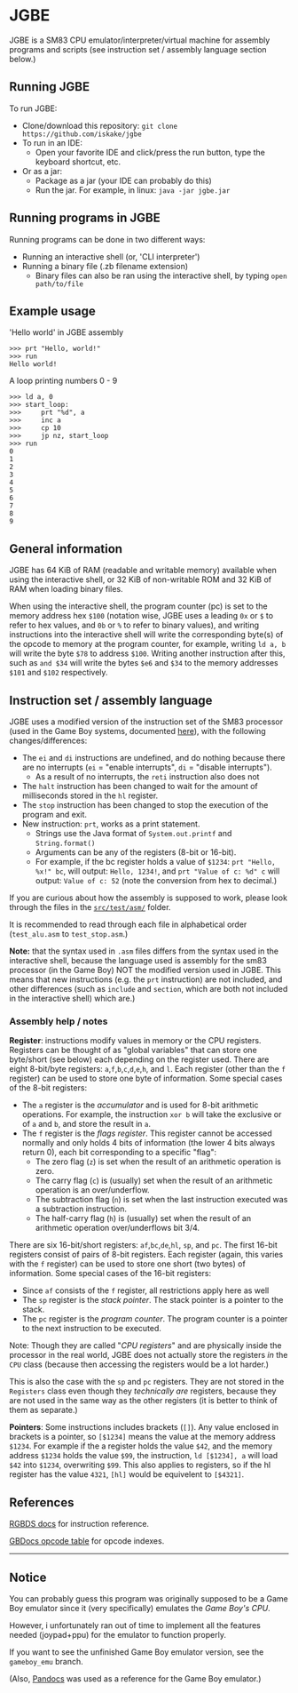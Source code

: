 # JGBE

JGBE is a SM83 CPU emulator/interpreter/virtual machine for assembly programs and scripts (see instruction set / assembly language section below.)

## Running JGBE

To run JGBE:


- Clone/download this repository: `git clone https://github.com/iskake/jgbe`
- To run in an IDE:
    - Open your favorite IDE and click/press the run button, type the keyboard shortcut, etc.
- Or as a jar: 
    - Package as a jar (your IDE can probably do this)
    - Run the jar. For example, in linux: `java -jar jgbe.jar`

## Running programs in JGBE

Running programs can be done in two different ways:

- Running an interactive shell (or, 'CLI interpreter')
- Running a binary file (.zb filename extension)
    - Binary files can also be ran using the interactive shell, by typing `open path/to/file`

## Example usage

'Hello world' in JGBE assembly

```
>>> prt "Hello, world!"
>>> run
Hello world!
```

A loop printing numbers 0 - 9

```
>>> ld a, 0
>>> start_loop:
>>>     prt "%d", a
>>>     inc a
>>>     cp 10
>>>     jp nz, start_loop
>>> run
0
1
2
3
4
5
6
7
8
9
```

## General information

JGBE has 64 KiB of RAM (readable and writable memory) available when using the interactive shell, or 32 KiB of non-writable ROM and 32 KiB of RAM when loading binary files.

When using the interactive shell, the program counter (pc) is set to the memory address hex `$100` (notation wise, JGBE uses a leading `0x` or `$` to refer to hex values, and `0b` or `%` to refer to binary values), and writing instructions into the interactive shell will write the corresponding byte(s) of the opcode to memory at the program counter, for example, writing `ld a, b` will write the byte `$78` to address `$100`. Writing another instruction after this, such as `and $34` will write the bytes `$e6` and `$34` to the memory addresses `$101` and `$102` respectively.

## Instruction set / assembly language

JGBE uses a modified version of the instruction set of the SM83 processor (used in the Game Boy systems, documented [here](https://rgbds.gbdev.io/docs/v0.5.2/gbz80.7)), with the following changes/differences:

- The `ei` and `di` instructions are undefined, and do nothing because there are no interrupts (`ei` = "enable interrupts", `di` = "disable interrupts").
    - As a result of no interrupts, the `reti` instruction also does not 
- The `halt` instruction has been changed to wait for the amount of milliseconds stored in the `hl` register.
- The `stop` instruction has been changed to stop the execution of the program and exit.
- New instruction: `prt`, works as a print statement.
    - Strings use the Java format of `System.out.printf` and `String.format()`
    - Arguments can be any of the registers (8-bit or 16-bit).
    - For example, if the bc register holds a value of `$1234`: `prt "Hello, %x!" bc`, will output: `Hello, 1234!`, and `prt "Value of c: %d" c` will output: `Value of c: 52` (note the conversion from hex to decimal.)

If you are curious about how the assembly is supposed to work, please look through the files in the [`src/test/asm/`](src/test/asm/) folder.

It is recommended to read through each file in alphabetical order (`test_alu.asm` to `test_stop.asm`.)

**Note:** that the syntax used in `.asm` files differs from the syntax used in the interactive shell, because the language used is assembly for the sm83 processor (in the Game Boy) NOT the modified version used in JGBE. This means that new instructions (e.g. the `prt` instruction) are not included, and other differences (such as `include` and `section`, which are both not included in the interactive shell) which are.)

### Assembly help / notes

**Register**: instructions modify values in memory or the CPU registers. Registers can be thought of as "global variables" that can store one byte/short (see below) each depending on the register used.
There are eight 8-bit/byte registers: `a`,`f`,`b`,`c`,`d`,`e`,`h`, and `l`. Each register (other than the `f` register) can be used to store one byte of information. Some special cases of the 8-bit registers:

- The `a` register is the _accumulator_ and is used for 8-bit arithmetic operations. For example, the instruction `xor b` will take the exclusive or of `a` and `b`, and store the result in `a`.
- The `f` register is the _flags register_. This register cannot be accessed normally and only holds 4 bits of information (the lower 4 bits always return 0), each bit corresponding to a specific "flag": 
    - The zero flag (`z`) is set when the result of an arithmetic operation is zero.
    - The carry flag (`c`) is (usually) set when the result of an arithmetic operation is an over/underflow.
    - The subtraction flag (`n`) is set when the last instruction executed was a subtraction instruction.
    - The half-carry flag (`h`) is (usually) set when the result of an arithmetic operation over/underflows bit 3/4.

There are six 16-bit/short registers: `af`,`bc`,`de`,`hl`, `sp`, and `pc`. The first 16-bit registers consist of pairs of 8-bit registers. Each register (again, this varies with the `f` register) can be used to store one short (two bytes) of information. Some special cases of the 16-bit registers:

- Since `af` consists of the `f` register, all restrictions apply here as well
- The `sp` register is the _stack pointer_. The stack pointer is a pointer to the stack.
- The `pc` register is the _program counter_. The program counter is a pointer to the next instruction to be executed.

Note: Though they are called "_CPU registers_" and are physically inside the processor in the real world, JGBE does not actually store the registers _in_ the `CPU` class (because then accessing the registers would be a lot harder.)

This is also the case with the `sp` and `pc` registers. They are not stored in the `Registers` class even though they _technically are_ registers, because they are not used in the same way as the other registers (it is better to think of them as separate.)

**Pointers**: Some instructions includes brackets (`[]`). Any value enclosed in brackets is a pointer, so `[$1234]` means the value at the memory address `$1234`. For example if the a register holds the value `$42`, and the memory address `$1234` holds the value `$99`, the instruction, `ld [$1234], a` will load `$42` into `$1234`, overwriting `$99`.
This also applies to registers, so if the hl register has the value `4321`, `[hl]` would be equivelent to `[$4321]`. 


## References

[RGBDS docs](https://rgbds.gbdev.io/docs/v0.5.2/gbz80.7) for instruction reference.

[GBDocs opcode table](https://gbdev.io/gb-opcodes//optables/) for opcode indexes.

---

## Notice

You can probably guess this program was originally supposed to be a Game Boy emulator since it (very specifically) emulates the _Game Boy's CPU_.

However, i unfortunately ran out of time to implement all the features needed (joypad+ppu) for the emulator to function properly. 

If you want to see the unfinished Game Boy emulator version, see the `gameboy_emu` branch.

(Also, [Pandocs](https://gbdev.io/pandocs/) was used as a reference for the Game Boy emulator.)
